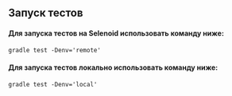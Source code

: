 ## Запуск тестов

#### Для запуска тестов на Selenoid использовать команду ниже:

```
gradle test -Denv='remote'
```

#### Для запуска тестов локально использовать команду ниже:

```
gradle test -Denv='local'
```